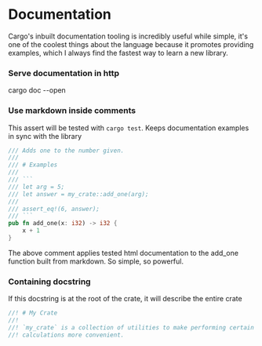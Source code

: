 # Documentation
Cargo's inbuilt documentation tooling is incredibly useful while simple, it's one of the coolest things about the language because it promotes providing examples, which I always find the fastest way to learn a new library.

### Serve documentation in http
cargo doc --open

### Use markdown inside comments
This assert will be tested with `cargo test`. Keeps documentation examples in sync with the library
```rust
/// Adds one to the number given.
///
/// # Examples
///
/// ```
/// let arg = 5;
/// let answer = my_crate::add_one(arg);
///
/// assert_eq!(6, answer);
/// ```
pub fn add_one(x: i32) -> i32 {
    x + 1
}
```
The above comment applies tested html documentation to the add_one function built from markdown. So simple, so powerful.

### Containing docstring
If this docstring is at the root of the crate,
it will describe the entire crate
```rust
//! # My Crate
//!
//! `my_crate` is a collection of utilities to make performing certain
//! calculations more convenient.
```
